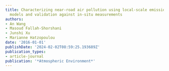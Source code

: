 ```yaml
---
title: Characterizing near-road air pollution using local-scale emission and dispersion
  models and validation against in-situ measurements
authors:
- An Wang
- Masoud Fallah-Shorshani
- Junshi Xu
- Marianne Hatzopoulou
date: '2016-01-01'
publishDate: '2024-02-02T08:59:25.193689Z'
publication_types:
- article-journal
publication: '*Atmospheric Environment*'
---
```

